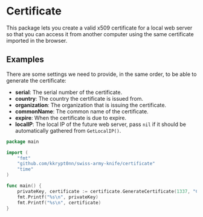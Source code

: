 # Certificate

This package lets you create a valid x509 certificate for a local web server so that you can access it from another computer using the same certificate imported in the browser.

## Examples

There are some settings we need to provide, in the same order, to be able to generate the certificate:
- **serial**: The serial number of the certificate.
- **country**: The country the certificate is issued from.
- **organization**: The organization that is issuing the certificate.
- **commonName**: The common name of the certificate.
- **expire**: When the certificate is due to expire.
- **localIP**: The local IP of the future web server, pass `nil` if it should be automatically gathered from `GetLocalIP()`.

```go
package main

import (
    "fmt"
    "github.com/kkrypt0nn/swiss-army-knife/certificate"
    "time"
)

func main() {
	privateKey, certificate := certificate.GenerateCertificate(1337, "CH", "Krypton", "My Certificate", time.Now().AddDate(7, 7, 7), nil)
	fmt.Printf("%s\n", privateKey)
	fmt.Printf("%s\n", certificate)
}
```
